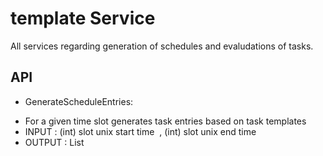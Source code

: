 # template Service

All services regarding generation of schedules and evaludations of tasks. 

## API

 - GenerateScheduleEntries:
  * For a given time slot generates task entries based on task templates
  * INPUT : (int) slot unix start time  , (int) slot unix end time  
  * OUTPUT : List<TaskEnty> 